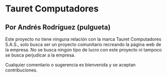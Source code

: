 # Tauret Computadores
## Por Andrés Rodríguez (pulgueta)

Este proyecto no tiene ninguna relación con la marca Tauret Computadores S.A.S., solo busca ser un proyecto comunitario recreando la página web de la empresa. No se busca ningún tipo de lucro con este proyecto ni tampoco se busca perjudicar a la empresa.

Cualquier comentario o sugerencia es bienvenida y se aceptan contribuciones.